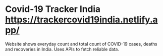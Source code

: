 # Covid-19 Tracker India  https://trackercovid19india.netlify.app/ 
Website shows everyday count and total count of COVID-19 cases, deaths and recoveries in India. Uses APIs to fetch reliable data.
<br>
<br><br>


